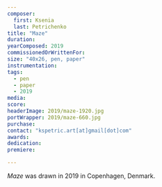 ```yaml
---
composer:
  first: Ksenia
  last: Petrichenko
title: "Maze"
duration:
yearComposed: 2019
commissionedOrWrittenFor:
size: "40x26, pen, paper"
instrumentation:
tags:
  - pen
  - paper
  - 2019
media:
score:
headerImage: 2019/maze-1920.jpg
portWrapper: 2019/maze-660.jpg
purchase: 
contact: "kspetric.art[at]gmail[dot]com"
awards:
dedication:
premiere:

---
```

*Maze* was drawn in 2019 in Copenhagen, Denmark.
<br><br>
